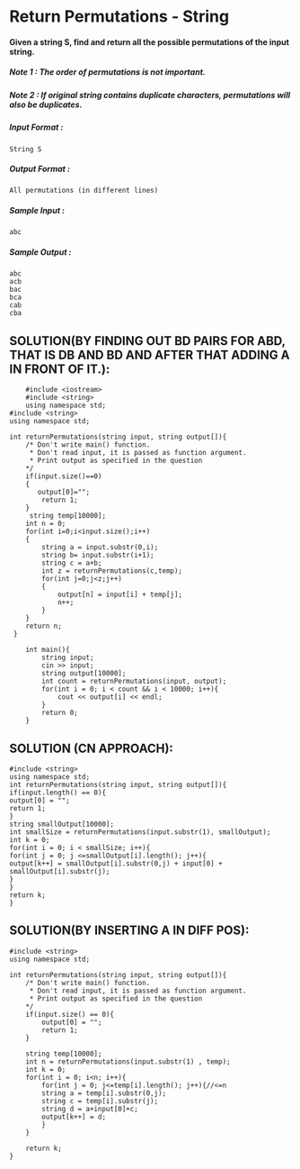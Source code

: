 
# Return Permutations - String



#### Given a string S, find and return all the possible permutations of the input string.

##### Note 1 : The order of permutations is not important.

##### Note 2 : If original string contains duplicate characters, permutations will also be duplicates.

##### Input Format :

```
String S

```

##### Output Format :

```
All permutations (in different lines)

```

##### Sample Input :

```
abc

```

##### Sample Output :

```
abc
acb
bac
bca
cab
cba
```
## SOLUTION(BY FINDING OUT BD PAIRS FOR ABD, THAT IS DB AND BD AND AFTER THAT ADDING A IN FRONT OF IT.):

        #include <iostream>
        #include <string>
        using namespace std;
    #include <string>
    using namespace std;
    
    int returnPermutations(string input, string output[]){
       	/* Don't write main() function.
    	 * Don't read input, it is passed as function argument.
    	 * Print output as specified in the question
    	*/
        if(input.size()==0)
        {
           output[0]="";
            return 1;
        }
         string temp[10000];
        int n = 0;
        for(int i=0;i<input.size();i++)
        {
            string a = input.substr(0,i);
            string b= input.substr(i+1);
            string c = a+b;
            int z = returnPermutations(c,temp);
            for(int j=0;j<z;j++)
            {
                output[n] = input[i] + temp[j]; 
                n++;
            }
        }
        return n;
     }    
    
        int main(){
            string input;
            cin >> input;
            string output[10000];
            int count = returnPermutations(input, output);
            for(int i = 0; i < count && i < 10000; i++){
                cout << output[i] << endl;
            }
            return 0;
        }

## SOLUTION (CN APPROACH):

    #include <string>
    using namespace std;
    int returnPermutations(string input, string output[]){
    if(input.length() == 0){
    output[0] = "";
    return 1;
    }
    string smallOutput[10000];
    int smallSize = returnPermutations(input.substr(1), smallOutput);
    int k = 0;
    for(int i = 0; i < smallSize; i++){
    for(int j = 0; j <=smallOutput[i].length(); j++){
    output[k++] = smallOutput[i].substr(0,j) + input[0] + smallOutput[i].substr(j);
    }
    }
    return k;
    }


## SOLUTION(BY INSERTING A IN DIFF POS):

    #include <string>
    using namespace std;
    
    int returnPermutations(string input, string output[]){
       	/* Don't write main() function.
    	 * Don't read input, it is passed as function argument.
    	 * Print output as specified in the question
    	*/
        if(input.size() == 0){
            output[0] = "";
            return 1;
        }
        
        string temp[10000];
        int n = returnPermutations(input.substr(1) , temp);
        int k = 0;
        for(int i = 0; i<n; i++){
            for(int j = 0; j<=temp[i].length(); j++){//<=n 
            string a = temp[i].substr(0,j);
            string c = temp[i].substr(j);
            string d = a+input[0]+c;
            output[k++] = d;
            }
        }
     
        return k;
    }
